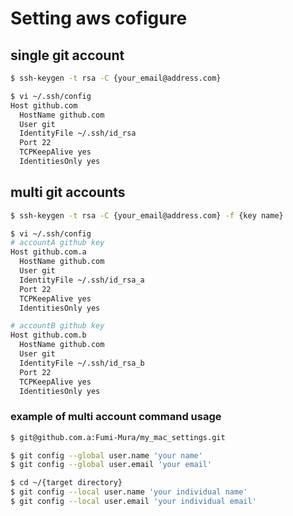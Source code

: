 # Setting aws cofigure
## single git account
```sh
$ ssh-keygen -t rsa -C {your_email@address.com}
```

```sh
$ vi ~/.ssh/config
Host github.com
  HostName github.com
  User git
  IdentityFile ~/.ssh/id_rsa
  Port 22
  TCPKeepAlive yes
  IdentitiesOnly yes
```

## multi git accounts
```sh
$ ssh-keygen -t rsa -C {your_email@address.com} -f {key name}

$ vi ~/.ssh/config
# accountA github key
Host github.com.a
  HostName github.com
  User git
  IdentityFile ~/.ssh/id_rsa_a
  Port 22
  TCPKeepAlive yes
  IdentitiesOnly yes

# accountB github key
Host github.com.b
  HostName github.com
  User git
  IdentityFile ~/.ssh/id_rsa_b
  Port 22
  TCPKeepAlive yes
  IdentitiesOnly yes
```

### example of multi account command usage
<!-- use accountA key-->
```sh
$ git@github.com.a:Fumi-Mura/my_mac_settings.git
```

```sh
$ git config --global user.name 'your name'
$ git config --global user.email 'your email'
```

```sh
$ cd ~/{target directory}
$ git config --local user.name 'your individual name'
$ git config --local user.email 'your individual email'
```

